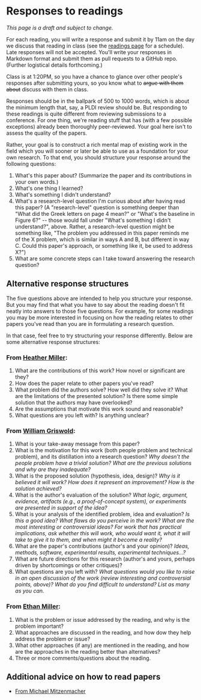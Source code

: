 # Responses to readings

_This page is a draft and subject to change._

For each reading, you will write a response and submit it by 11am on the day we discuss that reading in class (see the [readings page](readings.md) for a schedule).  Late responses will not be accepted.  You'll write your responses in Markdown format and submit them as pull requests to a GitHub repo.  (Further logistical details forthcoming.)

Class is at 1:20PM, so you have a chance to glance over other people's responses after submitting yours, so you know what to <s>argue with them about</s> discuss with them in class.

Responses should be in the ballpark of 500 to 1000 words, which is about the minimum length that, say, a PLDI review should be.  But responding to these readings is quite different from reviewing submissions to a conference.  For one thing, we're reading stuff that has (with a few possible exceptions) already been thoroughly peer-reviewed.  Your goal here isn't to assess the quality of the papers.

Rather, your goal is to construct a rich mental map of existing work in the field which you will sooner or later be able to use as a foundation for your own research.  To that end, you should structure your response around the following questions:

  1. What's this paper about?  (Summarize the paper and its contributions in your own words.)
  2. What's one thing I learned?
  3. What's something I didn't understand?
  4. What's a research-level question I'm curious about after having read this paper?  (A "research-level" question is something deeper than "What did the Greek letters on page 4 mean?" or "What's the baseline in Figure 6?" -- those would fall under "What's something I didn't understand?", above.  Rather, a research-level question might be something like, "The problem you addressed in this paper reminds me of the X problem, which is similar in ways A and B, but different in way C.  Could this paper's approach, or something like it, be used to address X?")
  5. What are some concrete steps can I take toward answering the research question?

## Alternative response structures

The five questions above are intended to help you structure your response.  But you may find that what you have to say about the reading doesn't fit neatly into answers to those five questions.  For example, for some readings you may be more interested in focusing on how the reading relates to other papers you've read than you are in formulating a research question.

In that case, feel free to try structuring your response differently.  Below are some alternative response structures:

### From [Heather Miller](http://heather.miller.am/teaching/cs7680/reading-papers.html):

  1. What are the contributions of this work? How novel or significant are they?
  2. How does the paper relate to other papers you've read?
  3. What problem did the authors solve? How well did they solve it? What are the limitations of the presented solution? Is there some simple solution that the authors may have overlooked?
  4. Are the assumptions that motivate this work sound and reasonable?
  5. What questions are you left with? Is anything unclear?

### From [William Griswold](https://cseweb.ucsd.edu/~wgg/CSE210/paperform.pdf):

  1. What is your take-away message from this paper?
  2. What is the motivation for this work (both people problem and technical problem), and its distillation into a research question?  _Why doesn't the people problem have a trivial solution?  What are the previous solutions and why are they inadequate?_
  3. What is the proposed solution (hypothesis, idea, design)?  _Why is it believed it will work?  How does it represent an improvement?  How is the solution achieved?_
  4. What is the author's evaluation of the solution?  _What logic, argument, evidence, artifacts (e.g., a proof-of-concept system), or experiments are presented in support of the idea?_
  5. What is your analysis of the identified problem, idea and evaluation?  _Is this a good idea?  What flaws do you perceive in the work?  What are the most interesting or controversial ideas?  For work that has practical implications, ask whether this will work, who would want it, what it will take to give it to them, and when might it become a reality?_
  6. What are the paper's contributions (author's and your opinion)?  _Ideas, methods, software, experimental results, experimental techniques...?_
  7. What are future directions for this research (author's and yours, perhaps driven by shortcomings or other critiques)?
  8. What questions are you left with?  _What questions would you like to raise in an open discussion of the work (review interesting and controversial points, above)?  What do you find difficult to understand?  List as many as you can._

### From [Ethan Miller](https://courses.soe.ucsc.edu/courses/cmps290s/Fall11/01/pages/syllabus):

  1. What is the problem or issue addressed by the reading, and why is the problem important?
  2. What approaches are discussed in the reading, and how dow they help address the problem or issue?
  3. What other approaches (if any) are mentioned in the reading, and how are the approaches in the reading better than alternatives?
  4. Three or more comments/questions about the reading.

## Additional advice on how to read papers

  - [From Michael Mitzenmacher](https://www.eecs.harvard.edu/~michaelm/postscripts/ReadPaper.pdf)
